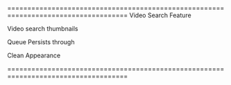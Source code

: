 ====================================================================================
Video Search Feature

Video search thumbnails

Queue Persists through

Clean Appearance

====================================================================================
